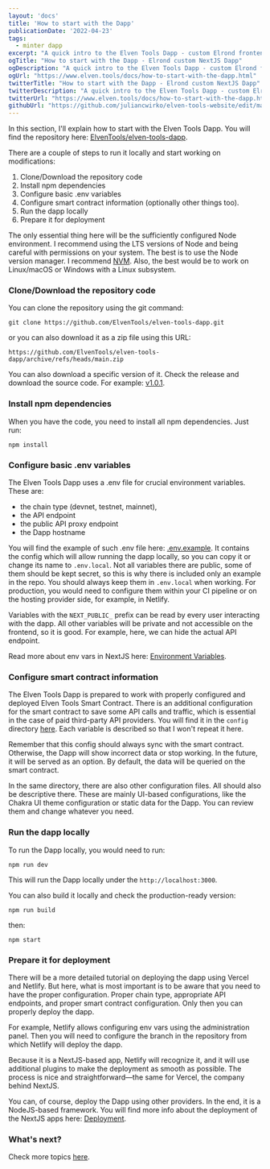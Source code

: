 ```yaml
---
layout: 'docs'
title: 'How to start with the Dapp'
publicationDate: '2022-04-23'
tags:
  - minter dapp
excerpt: "A quick intro to the Elven Tools Dapp - custom Elrond frontend app. You'll learn how to start using it."
ogTitle: "How to start with the Dapp - Elrond custom NextJS Dapp"
ogDescription: "A quick intro to the Elven Tools Dapp - custom Elrond frontend app. You'll learn how to start using it."
ogUrl: "https://www.elven.tools/docs/how-to-start-with-the-dapp.html"
twitterTitle: "How to start with the Dapp - Elrond custom NextJS Dapp"
twitterDescription: "A quick intro to the Elven Tools Dapp - custom Elrond frontend app. You'll learn how to start using it."
twitterUrl: "https://www.elven.tools/docs/how-to-start-with-the-dapp.html"
githubUrl: "https://github.com/juliancwirko/elven-tools-website/edit/main/src/docs/how-to-start-with-the-dapp.md"
---
```


In this section, I'll explain how to start with the Elven Tools Dapp. You will find the repository here: [ElvenTools/elven-tools-dapp](https://github.com/ElvenTools/elven-tools-dapp).

There are a couple of steps to run it locally and start working on modifications:

1. Clone/Download the repository code
2. Install npm dependencies
3. Configure basic .env variables
4. Configure smart contract information (optionally other things too).
5. Run the dapp locally
6. Prepare it for deployment

The only essential thing here will be the sufficiently configured Node environment. I recommend using the LTS versions of Node and being careful with permissions on your system. The best is to use the Node version manager. I recommend [NVM](https://github.com/nvm-sh/nvm). Also, the best would be to work on Linux/macOS or Windows with a Linux subsystem.

### Clone/Download the repository code

You can clone the repository using the git command:

```
git clone https://github.com/ElvenTools/elven-tools-dapp.git
```

or you can also download it as a zip file using this URL:

```
https://github.com/ElvenTools/elven-tools-dapp/archive/refs/heads/main.zip
```

You can also download a specific version of it. Check the release and download the source code. For example: [v1.0.1](https://github.com/ElvenTools/elven-tools-dapp/releases/tag/v1.0.1).

### Install npm dependencies

When you have the code, you need to install all npm dependencies. Just run:

```
npm install
```

### Configure basic .env variables

The Elven Tools Dapp uses a .env file for crucial environment variables. These are:

- the chain type (devnet, testnet, mainnet),
- the API endpoint
- the public API proxy endpoint
- the Dapp hostname

You will find the example of such .env file here: [.env.example](https://github.com/ElvenTools/elven-tools-dapp/blob/main/.env.example). It contains the config which will allow running the dapp locally, so you can copy it or change its name to `.env.local`. Not all variables there are public, some of them should be kept secret, so this is why there is included only an example in the repo. You should always keep them in `.env.local` when working. For production, you would need to configure them within your CI pipeline or on the hosting provider side, for example, in Netlify.

Variables with the `NEXT_PUBLIC_` prefix can be read by every user interacting with the dapp. All other variables will be private and not accessible on the frontend, so it is good. For example, here, we can hide the actual API endpoint. 

Read more about env vars in NextJS here: [Environment Variables](https://nextjs.org/docs/basic-features/environment-variables).

### Configure smart contract information

The Elven Tools Dapp is prepared to work with properly configured and deployed Elven Tools Smart Contract. There is an additional configuration for the smart contract to save some API calls and traffic, which is essential in the case of paid third-party API providers. You will find it in the `config` directory [here](https://github.com/ElvenTools/elven-tools-dapp/blob/main/config/nftSmartContract.ts). Each variable is described so that I won't repeat it here. 

Remember that this config should always sync with the smart contract. Otherwise, the Dapp will show incorrect data or stop working. In the future, it will be served as an option. By default, the data will be queried on the smart contract.

In the same directory, there are also other configuration files. All should also be descriptive there. These are mainly UI-based configurations, like the Chakra UI theme configuration or static data for the Dapp. You can review them and change whatever you need.

### Run the dapp locally

To run the Dapp locally, you would need to run:

```
npm run dev
```

This will run the Dapp locally under the `http://localhost:3000`.

You can also build it locally and check the production-ready version:

```
npm run build
```

then:
```
npm start
```

### Prepare it for deployment

There will be a more detailed tutorial on deploying the dapp using Vercel and Netlify. But here, what is most important is to be aware that you need to have the proper configuration. Proper chain type, appropriate API endpoints, and proper smart contract configuration. Only then you can properly deploy the dapp.

For example, Netlify allows configuring env vars using the administration panel. Then you will need to configure the branch in the repository from which Netlify will deploy the dapp.

Because it is a NextJS-based app, Netlify will recognize it, and it will use additional plugins to make the deployment as smooth as possible. The process is nice and straightforward—the same for Vercel, the company behind NextJS.

You can, of course, deploy the Dapp using other providers. In the end, it is a NodeJS-based framework. You will find more info about the deployment of the NextJS apps here: [Deployment](https://nextjs.org/docs/deployment).

### What's next?

Check more topics [here](/docs/minter-dapp-introduction.html#more-detailed-docs).